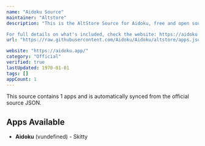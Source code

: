 ```yaml
---
name: "Aidoku Source"
maintainer: "Altstore"
description: "This is the AltStore Source for Aidoku, free and open source manga reader for iOS and iPadOS.

For full details on what's included, check the website: https://aidoku.app/"
url: "https://raw.githubusercontent.com/Aidoku/Aidoku/altstore/apps.json"

website: "https://aidoku.app/"
category: "Official"
verified: true
lastUpdated: 1970-01-01
tags: []
appCount: 1
---
```


This source contains 1 apps and is automatically synced from the official source JSON.

## Apps Available

- **Aidoku** (vundefined) - Skitty
